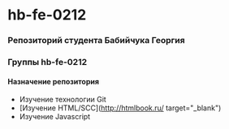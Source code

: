 # hb-fe-0212
### Репозиторий студента Бабийчука Георгия  
### Группы hb-fe-0212

#### Назначение репозитория
* Изучение технологии Git
* [Изучение HTML/SCC](http://htmlbook.ru/ target="_blank")
* Изучение Javascript
 
